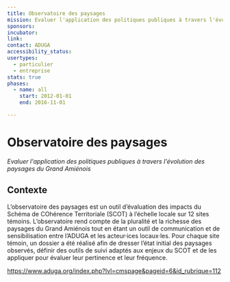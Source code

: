 ```yaml
---
title: Observatoire des paysages
mission: Evaluer l'application des politiques publiques à travers l'évolution des paysages
sponsors:
incubator:
link:
contact: ADUGA
accessibility_status:
usertypes:
  - particulier
  - entreprise
stats: true
phases:
  - name: all
    start: 2012-01-01
    end: 2016-11-01

---
```

# Observatoire des paysages
_Evaluer l'application des politiques publiques à travers l'évolution des paysages du Grand Amiénois_

## Contexte 

L’observatoire des paysages est un outil d’évaluation des impacts du Schéma de COhérence Territoriale (SCOT) à l’échelle locale sur 12 sites témoins. L’observatoire rend compte de la pluralité et la richesse des paysages du Grand Amiénois tout en étant un outil de communication et de sensibilisation entre l’ADUGA et les acteur·ices locaux·les.
Pour chaque site témoin, un dossier a été réalisé afin de dresser l’état initial des paysages observés, définir des outils de suivi adaptés aux enjeux du SCOT et de les appliquer pour évaluer leur pertinence et leur fréquence.

https://www.aduga.org/index.php?lvl=cmspage&pageid=6&id_rubrique=112
